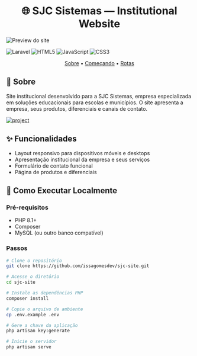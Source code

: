 [LARAVEL__BADGE]: https://img.shields.io/badge/laravel-%23FF2D20.svg?style=for-the-badge&logo=laravel&logoColor=white
[JAVASCRIPT__BADGE]: https://img.shields.io/badge/Javascript-000?style=for-the-badge&logo=javascript
[HTML5__BADGE]: https://img.shields.io/badge/html5-%23E34F26.svg?style=for-the-badge&logo=html5&logoColor=white
[CSS3__BADGE]: https://img.shields.io/badge/css3-%231572B6.svg?style=for-the-badge&logo=css3&logoColor=white
[PROJECT__BADGE]: https://img.shields.io/badge/📱Visit_this_project-000?style=for-the-badge&logo=project
[PROJECT__URL]: https://sjc.byissa.tech

<h1 align="center" style="font-weight: bold;">🌐 SJC Sistemas — Institutional Website </h1>


![Preview do site](https://sjc.byissa.tech/imagens/preview.png)

![Laravel]() ![HTML5][HTML5__BADGE] ![JavaScript][JAVASCRIPT__BADGE] ![CSS3][CSS3__BADGE]

<p align="center">
    <a href="#about">Sobre</a> •
    <a href="#started">Começando</a> •
    <a href="#routes">Rotas</a>
</p>


<h2 id="about">📌 Sobre</h2>

<p> Site institucional desenvolvido para a SJC Sistemas, empresa especializada em soluções educacionais para escolas e municípios. O site apresenta a empresa, seus produtos, diferenciais e canais de contato. </p>

[![project][PROJECT__BADGE]][PROJECT__URL]

## ✨ Funcionalidades

- Layout responsivo para dispositivos móveis e desktops
- Apresentação institucional da empresa e seus serviços
- Formulário de contato funcional
- Página de produtos e diferenciais

## 🚀 Como Executar Localmente

### Pré-requisitos

- PHP 8.1+
- Composer
- MySQL (ou outro banco compatível)

### Passos

```bash
# Clone o repositório
git clone https://github.com/issagomesdev/sjc-site.git

# Acesse o diretório
cd sjc-site

# Instale as dependências PHP
composer install

# Copie o arquivo de ambiente
cp .env.example .env

# Gere a chave da aplicação
php artisan key:generate

# Inicie o servidor
php artisan serve
